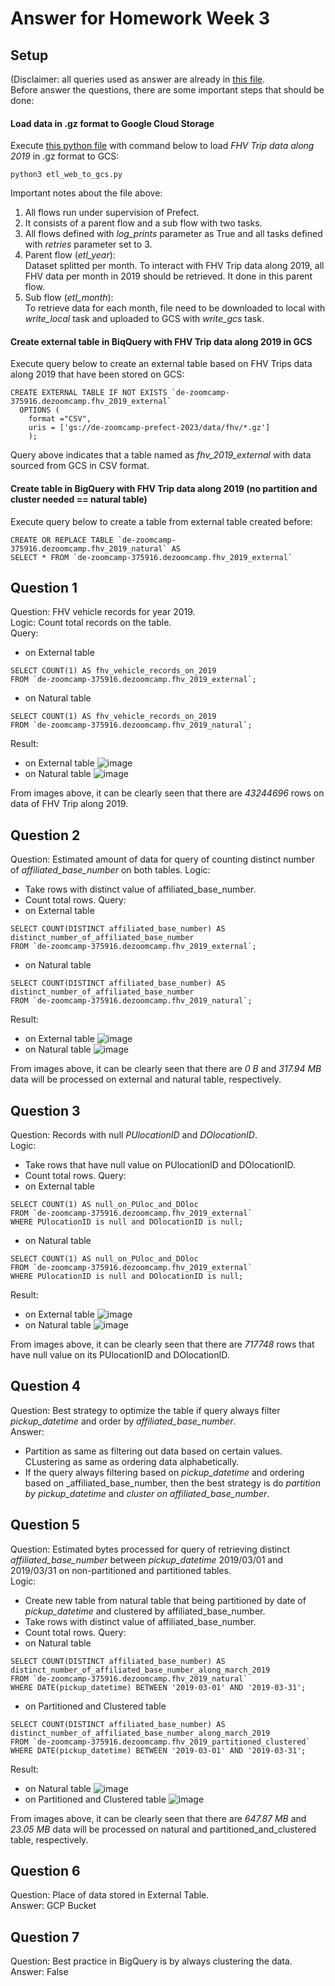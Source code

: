 # Answer for Homework Week 3

## Setup
(Disclaimer: all queries used as answer are already in [this file](https://github.com/ahmdxrzky/de-zoomcamp-2023/blob/main/week3/big_query.sql).<br>
Before answer the questions, there are some important steps that should be done:

#### Load data in .gz format to Google Cloud Storage
Execute [this python file](https://github.com/ahmdxrzky/de-zoomcamp-2023/blob/main/week3/etl_gz_to_gcs.py) with command below to load _FHV Trip data along 2019_ in .gz format to GCS:
```
python3 etl_web_to_gcs.py
```
Important notes about the file above:
1. All flows run under supervision of Prefect.
2. It consists of a parent flow and a sub flow with two tasks.
3. All flows defined with _log_prints_ parameter as True and all tasks defined with _retries_ parameter set to 3.
4. Parent flow (_etl_year_):<br>
Dataset splitted per month. To interact with FHV Trip data along 2019, all FHV data per month in 2019 should be retrieved. It done in this parent flow.
5. Sub flow (_etl_month_):<br>
To retrieve data for each month, file need to be downloaded to local with _write_local_ task and uploaded to GCS with _write_gcs_ task.

#### Create external table in BiqQuery with FHV Trip data along 2019 in GCS
Execute query below to create an external table based on FHV Trips data along 2019 that have been stored on GCS:
```
CREATE EXTERNAL TABLE IF NOT EXISTS `de-zoomcamp-375916.dezoomcamp.fhv_2019_external`
  OPTIONS (
    format ="CSV",
    uris = ['gs://de-zoomcamp-prefect-2023/data/fhv/*.gz']
    );
```
Query above indicates that a table named as _fhv_2019_external_ with data sourced from GCS in CSV format.

#### Create table in BigQuery with FHV Trip data along 2019 (no partition and cluster needed == natural table)
Execute query below to create a table from external table created before:
```
CREATE OR REPLACE TABLE `de-zoomcamp-375916.dezoomcamp.fhv_2019_natural` AS
SELECT * FROM `de-zoomcamp-375916.dezoomcamp.fhv_2019_external`
```

## Question 1
Question: FHV vehicle records for year 2019.<br>
Logic: Count total records on the table.<br>
Query:<br>
- on External table
```
SELECT COUNT(1) AS fhv_vehicle_records_on_2019
FROM `de-zoomcamp-375916.dezoomcamp.fhv_2019_external`;
```
- on Natural table
```
SELECT COUNT(1) AS fhv_vehicle_records_on_2019
FROM `de-zoomcamp-375916.dezoomcamp.fhv_2019_natural`;
```
Result:<br>
- on External table
![image](https://user-images.githubusercontent.com/99194827/217843339-edc11b29-4ad8-4e9d-9d04-91a4250e9978.png)
- on Natural table
![image](https://user-images.githubusercontent.com/99194827/217843589-861df26e-7f14-4f9b-8dd4-7c6f5c6107ba.png)

From images above, it can be clearly seen that there are _43244696_ rows on data of FHV Trip along 2019.

## Question 2
Question: Estimated amount of data for query of counting distinct number of _affiliated_base_number_ on both tables.
Logic:<br>
- Take rows with distinct value of affiliated_base_number.
- Count total rows.
Query:<br>
- on External table
```
SELECT COUNT(DISTINCT affiliated_base_number) AS distinct_number_of_affiliated_base_number
FROM `de-zoomcamp-375916.dezoomcamp.fhv_2019_external`;
```
- on Natural table
```
SELECT COUNT(DISTINCT affiliated_base_number) AS distinct_number_of_affiliated_base_number
FROM `de-zoomcamp-375916.dezoomcamp.fhv_2019_natural`;
```
Result:<br>
- on External table
![image](https://user-images.githubusercontent.com/99194827/217848526-71421b6d-44ae-4a97-b696-d4af428f7948.png)
- on Natural table
![image](https://user-images.githubusercontent.com/99194827/217848702-66bee11f-ba9e-43b3-8064-047601a4e825.png)

From images above, it can be clearly seen that there are _0 B_ and _317.94 MB_ data will be processed on external and natural table, respectively.

## Question 3
Question: Records with null _PUlocationID_ and _DOlocationID_.<br>
Logic:<br>
- Take rows that have null value on PUlocationID and DOlocationID.
- Count total rows.
Query:<br>
- on External table
```
SELECT COUNT(1) AS null_on_PUloc_and_DOloc
FROM `de-zoomcamp-375916.dezoomcamp.fhv_2019_external`
WHERE PUlocationID is null and DOlocationID is null;
```
- on Natural table
```
SELECT COUNT(1) AS null_on_PUloc_and_DOloc
FROM `de-zoomcamp-375916.dezoomcamp.fhv_2019_external`
WHERE PUlocationID is null and DOlocationID is null;
```
Result:<br>
- on External table
![image](https://user-images.githubusercontent.com/99194827/217850046-36ebb41b-ce11-46b5-8778-63574bc79a84.png)
- on Natural table
![image](https://user-images.githubusercontent.com/99194827/217850385-7cf1008c-4594-497f-8ecb-6c9a91007a22.png)

From images above, it can be clearly seen that there are _717748_ rows that have null value on its PUlocationID and DOlocationID.

## Question 4
Question: Best strategy to optimize the table if query always filter _pickup_datetime_ and order by _affiliated_base_number_. <br>
Answer:<br>
- Partition as same as filtering out data based on certain values. CLustering as same as ordering data alphabetically.
- If the query always filtering based on _pickup_datetime_ and ordering based on _affiliated_base_number, then the best strategy is do _partition by pickup_datetime_ and _cluster on affiliated_base_number_.

## Question 5
Question: Estimated bytes processed for query of retrieving distinct _affiliated_base_number_ between _pickup_datetime_ 2019/03/01 and 2019/03/31 on non-partitioned and partitioned tables.<br>
Logic:<br>
- Create new table from natural table that being partitioned by date of _pickup_datetime_ and clustered by affiliated_base_number.
- Take rows with distinct value of affiliated_base_number.
- Count total rows.
Query:<br>
- on Natural table
```
SELECT COUNT(DISTINCT affiliated_base_number) AS distinct_number_of_affiliated_base_number_along_march_2019
FROM `de-zoomcamp-375916.dezoomcamp.fhv_2019_natural`
WHERE DATE(pickup_datetime) BETWEEN '2019-03-01' AND '2019-03-31';
```
- on Partitioned and Clustered table
```
SELECT COUNT(DISTINCT affiliated_base_number) AS distinct_number_of_affiliated_base_number_along_march_2019
FROM `de-zoomcamp-375916.dezoomcamp.fhv_2019_partitioned_clustered`
WHERE DATE(pickup_datetime) BETWEEN '2019-03-01' AND '2019-03-31';
```
Result:<br>
- on Natural table
![image](https://user-images.githubusercontent.com/99194827/217857599-e6d50e1e-5c35-47a6-9095-45be4d9612b6.png)
- on Partitioned and Clustered table
![image](https://user-images.githubusercontent.com/99194827/217857833-28a6e520-8564-49b6-8a65-f69a48d35111.png)

From images above, it can be clearly seen that there are _647.87 MB_ and _23.05 MB_ data will be processed on natural and partitioned_and_clustered table, respectively.

## Question 6
Question: Place of data stored in External Table.<br>
Answer: GCP Bucket

## Question 7
Question: Best practice in BigQuery is by always clustering the data.<br>
Answer: False
